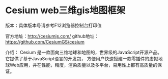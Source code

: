 # Cesium  web三维gis地图框架

版本：具体版本号请参考F12浏览器控制台打印值

官方地址：http://cesiumjs.com/
github地址：https://github.com/CesiumGS/cesium

介绍： Cesium 是一款面向三维地球和地图的，世界级的JavaScript开源产品。它提供了基于JavaScript语言的开发包，
方便用户快速搭建一款零插件的虚拟地球Web应用，并在性能，精度，渲染质量以及多平台，易用性上都有高质量的保证。
 